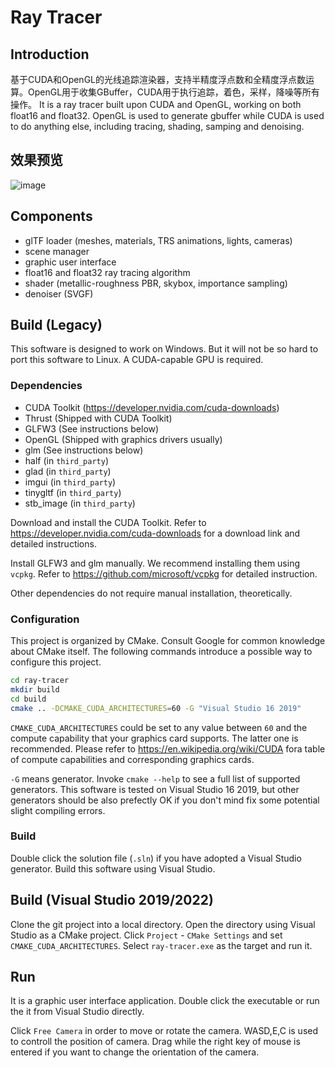 # Ray Tracer

## Introduction
基于CUDA和OpenGL的光线追踪渲染器，支持半精度浮点数和全精度浮点数运算。OpenGL用于收集GBuffer，CUDA用于执行追踪，着色，采样，降噪等所有操作。
It is a ray tracer built upon CUDA and OpenGL, working on both float16 and float32. 
OpenGL is used to generate gbuffer while CUDA is used to do anything else, including
tracing, shading, samping and denoising.

## 效果预览

![image](https://github.com/user-attachments/assets/2db5aa54-6641-43ce-99ec-9c1560c76cbe)


## Components
* glTF loader (meshes, materials, TRS animations, lights, cameras)
* scene manager
* graphic user interface
* float16 and float32 ray tracing algorithm
* shader (metallic-roughness PBR, skybox, importance sampling)
* denoiser (SVGF)

## Build (Legacy)

This software is designed to work on Windows. But it will not be so hard to port this 
software to Linux. A CUDA-capable GPU is required.

### Dependencies
* CUDA Toolkit (https://developer.nvidia.com/cuda-downloads)
* Thrust (Shipped with CUDA Toolkit)
* GLFW3 (See instructions below)
* OpenGL (Shipped with graphics drivers usually)
* glm (See instructions below)
* half (in `third_party`)
* glad (in `third_party`)
* imgui (in `third_party`)
* tinygltf (in `third_party`)
* stb_image (in `third_party`)

Download and install the CUDA Toolkit. Refer to https://developer.nvidia.com/cuda-downloads 
for a download link and detailed instructions.

Install GLFW3 and glm manually. We recommend installing them using `vcpkg`. Refer to
https://github.com/microsoft/vcpkg for detailed instruction.

Other dependencies do not require manual installation, theoretically.

### Configuration

This project is organized by CMake. Consult Google for common knowledge about CMake
itself. The following commands introduce a possible way to configure this project.

```bash
cd ray-tracer
mkdir build
cd build
cmake .. -DCMAKE_CUDA_ARCHITECTURES=60 -G "Visual Studio 16 2019"
```
`CMAKE_CUDA_ARCHITECTURES` could be set to any value between `60` and the compute 
capability that your graphics card supports. The latter one is recommended. Please 
refer  to https://en.wikipedia.org/wiki/CUDA fora table of compute capabilities and 
corresponding graphics cards.

`-G` means generator. Invoke `cmake --help` to see a full list of supported generators. 
This software is tested on Visual Studio 16 2019, but other generators should be also
prefectly OK if you don't mind fix some potential slight compiling errors.

### Build
Double click the solution file (`.sln`) if you have adopted a Visual Studio generator.
Build this software using Visual Studio.

## Build (Visual Studio 2019/2022)
Clone the git project into a local directory. Open the directory using Visual Studio as
a CMake project. Click `Project` - `CMake Settings` and set `CMAKE_CUDA_ARCHITECTURES`.
Select `ray-tracer.exe` as the target and run it.

## Run
It is a graphic user interface application. Double click the executable or run the it
from Visual Studio directly.

Click `Free Camera` in order to move or rotate the camera. WASD,E,C is used to controll 
the position of camera. Drag while the right key of mouse is entered if you want to change 
the orientation of the camera.






